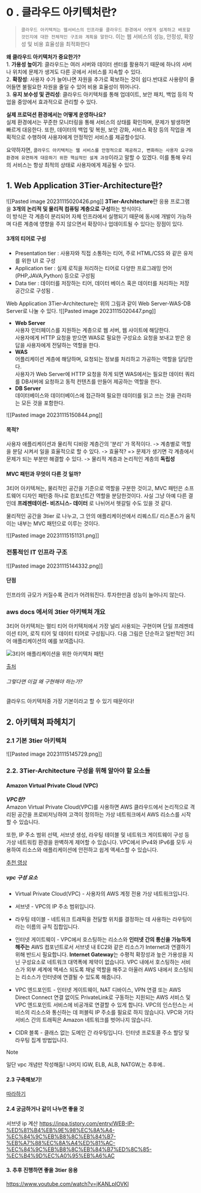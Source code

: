 
# 0 . 클라우드 아키텍처란?

> `클라우드 아키텍처는 웹서비스의 인프라를 클라우드 환경에서 어떻게 설계하고 배포할 것인지에 대한 전체적인 구조와 계획을 말한다`. 이는 웹 서비스의 성능, 안정성, 확장성 및 비용 효율성을 최적화한다

**왜 클라우드 아키텍처가 중요한가?**  
1. **가용성 높이기**: 클라우드는 여러 서버와 데이터 센터를 활용하기 때문에 하나의 서버나 위치에 문제가 생겨도 다른 곳에서 서비스를 지속할 수 있다.  
2. **확장성**: 사용자 수가 늘어나면 자원을 추가로 확보하는 것이 쉽다.반대로 사용량이 줄어들면 불필요한 자원을 줄일 수 있어 비용 효율성이 뛰어나다.  
3. **유지 보수성 및 관리성**: 클라우드 아키텍처를 통해 업데이트, 보안 패치, 백업 등의 작업을 중앙에서 효과적으로 관리할 수 있다.

**실제 프로덕션 환경에서는 어떻게 운영하나요?**  
실제 환경에서는 꾸준한 모니터링을 통해 서비스의 상태를 확인하며, 문제가 발생하면 빠르게 대응한다. 또한, 데이터의 백업 및 복원, 보안 강화, 서비스 확장 등의 작업을 계획적으로 수행하여 사용자에게 안정적인 서비스를 제공할수있다.

요약하자면, `클라우드 아키텍처는 웹 서비스를 안정적으로 제공하고, 변화하는 사용자 요구와 환경에 유연하게 대응하기 위한 핵심적인 설계 과정`이라고 말할 수 있겠다. 이를 통해 우리의 서비스는 항상 최적의 상태로 사용자에게 제공될 수 있다.



## 1. Web Application 3Tier-Architecture란?
![[Pasted image 20231115020426.png]]
**3Tier-Architecture**란 응용 프로그램을 **3개의 논리적 및 물리적 컴퓨팅 계층으로 구성**하는 방식이다.  
이 방식은 각 계층이 분리되어 자체 인프라에서 실행되기 때문에 동시에 개발이 가능하며 다른 계층에 영향을 주지 않으면서 확장이나 업데이트될 수 있다는 장점이 있다.


#### 3개의 티어로 구성
- Presentation tier : 사용자와 직접 소통하는 티어, 주로 HTML/CSS 와 같은 유저를 위한 UI 로 구성
- Application tier : 실제 로직을 처리하는 티어로 다양한 프로그래밍 언어(PHP,JAVA,Python) 등으로 구성됨 
- Data tier : 데이터를 저장하는 티어, 데이터 베이스 혹은 데이터를 처리하는 저장 공간으로 구성됨 .

Web Application 3Tier-Architecture는 위의 그림과 같이 Web Server-WAS-DB Server로 나눌 수 있다.
![[Pasted image 20231115020447.png]]

- **Web Server**  
    사용자 인터페이스를 지원하는 계층으로 웹 서버, 웹 사이트에 해당한다.  
    사용자에게 HTTP 요청을 받으면 WAS로 필요한 구성요소 요청을 보내고 받은 응답을 사용자에게 전달하는 역할을 한다.
- **WAS**  
    어플리케이션 계층에 해당하며, 요청되는 정보를 처리하고 가공하는 역할을 담당한다.  
    사용자가 Web Server에 HTTP 요청을 하게 되면 WAS에서는 필요한 데이터 쿼리를 DB서버에 요청하고 동적 컨텐츠를 만들어 제공하는 역할을 한다.
- **DB Server**  
    데이터베이스와 데이터베이스에 접근하여 필요한 데이터를 읽고 쓰는 것을 관리하는 모든 것을 포함한다.

![[Pasted image 20231115150844.png]]

#### 목적?
사용자 애플리케이션과 물리적 디비랑 계층간의 '분리' 가 목적이다.
-> 계층별로 역할을 분담 시켜서 일을 효율적으로 할 수 있다.
-> 효율적? => 문제가 생기면 각 계층에서 문제가 되는 부분만 해결할 수 있다.
-> 물리적 계층과 논리적인 계층의 **독립성**

#### MVC 패턴과 무엇이 다른 것 일까? 
3티어 아키텍쳐는, 물리적인 공간을 기준으로 역할을 구분한 것이고,
MVC 패턴은 소프트웨어 디자인 패턴중 하나로 컴포넌트간 역할을 분담한것이다. 사실 그냥 아예 다른 결인데 **프레젠테이션- 비즈니스- 데이터** 로 나뉘어서 헷갈릴 수도 있을 것 같다.

물리적인 공간을 3tier 로 나누고, 그 안의 애플리케이션에서 리퀘스트/ 리스폰스가 움직이는 내부는 MVC 패턴으로 이루는 것이다.

![[Pasted image 20231115151131.png]]

### 전통적인 IT 인프라 구조
![[Pasted image 20231115144332.png]]

#### 단점
인프라의 규모가 커질수록 관리가 어려워진다.
투자한만큼 성능이 늘어나지 않는다. 

### aws docs 에서의 3tier 아키텍쳐 개요
3티어 아키텍처는 멀티 티어 아키텍처에서 가장 널리 사용되는 구현이며 단일 프레젠테이션 티어, 로직 티어 및 데이터 티어로 구성됩니다. 다음 그림은 단순하고 일반적인 3티어 애플리케이션의 예를 보여줍니다.

![3티어 애플리케이션을 위한 아키텍처 패턴](https://docs.aws.amazon.com/ko_kr/whitepapers/latest/serverless-multi-tier-architectures-api-gateway-lambda/images/image2.png)

[출처](https://docs.aws.amazon.com/ko_kr/whitepapers/latest/serverless-multi-tier-architectures-api-gateway-lambda/three-tier-architecture-overview.html)


###### 그렇다면 이걸 왜 구현해야 하는가?
클라우드 아키텍처중 가장 기본이라고 할 수 있기 때문이다!




## 2. 아키텍쳐 파헤치기 

### 2.1  기본 3tier 아키텍쳐 
![[Pasted image 20231115145729.png]]


### 2.2. 3Tier-Architecture 구성을 위해 알아야 할 요소들 
#### **Amazon Virtual Private Cloud (VPC)**

**_VPC란?_**    
Amazon Virtual Private Cloud(VPC)를 사용하면 AWS 클라우드에서 논리적으로 격리된 공간을 프로비저닝하여 고객이 정의하는 가상 네트워크에서 AWS 리소스를 시작할 수 있습니다.

또한, IP 주소 범위 선택, 서브넷 생성, 라우팅 테이블 및 네트워크 게이트웨이 구성 등 가상 네트워킹 환경을 완벽하게 제어할 수 있습니다. VPC에서 IPv4와 IPv6를 모두 사용하여 리소스와 애플리케이션에 안전하고 쉽게 액세스할 수 있습니다.

[추천 영상](https://www.youtube.com/watch?v=R1UWYQYTPKo)


##### vpc 구성 요소 
- Virtual Private Cloud(VPC) - 사용자의 AWS 계정 전용 가상 네트워크입니다.
    
- 서브넷 - VPC의 IP 주소 범위입니다.
    
- 라우팅 테이블 - 네트워크 트래픽을 전달할 위치를 결정하는 데 사용하는 라우팅이라는 이름의 규칙 집합입니다.
    
- 인터넷 게이트웨이 - VPC에서 호스팅하는 리소스와 **인터넷 간의 통신을 가능하게 해주는** AWS 컴포넌트로서 서브넷 내 EC2와 같은 리소스가 Internet과 연결하기 위해 반드시 필요합니다. **Internet Gateway**는 수평적 확장성과 높은 가용성을 지닌 구성요소로 네트워크 대역폭에 제약이 없습니다. VPC 내에서 호스팅하는 서비스가 외부 세계에 액세스 되도록 채널 역할을 해주고 아울러 AWS 내에서 호스팅되는 리소스가 인터넷에 연결될 수 있도록 해줍니다.
    
- VPC 엔드포인트 - 인터넷 게이트웨이, NAT 디바이스, VPN 연결 또는 AWS Direct Connect 연결 없이도 PrivateLink로 구동하는 지원되는 AWS 서비스 및 VPC 엔드포인트 서비스에 비공개로 연결할 수 있게 합니다. VPC의 인스턴스는 서비스의 리소스와 통신하는 데 퍼블릭 IP 주소를 필요로 하지 않습니다. VPC와 기타 서비스 간의 트래픽은 Amazon 네트워크를 벗어나지 않습니다.
    
- CIDR 블록 - 클래스 없는 도메인 간 라우팅입니다. 인터넷 프로토콜 주소 할당 및 라우팅 집계 방법입니다.

> [!NOTE]
> 일단 vpc 개념만 작성해둠! 
> 나머지 IGW, ELB, ALB, NATGW,는 추후에..


#### 2.3 구축해보기!

[따라하기](https://velog.io/@lijahong/0%EB%B6%80%ED%84%B0-%EC%8B%9C%EC%9E%91%ED%95%98%EB%8A%94-AWS-%EA%B3%B5%EB%B6%80-3-Tier-%EA%B5%AC%EC%B6%95-1%ED%8E%B8-%EA%B5%AC%EC%B6%95-%EA%B3%84%ED%9A%8D-VPC-Bastion-Host)




#### 2.4 궁금하거나 같이 나누면 좋을 것

서브넷 ip 계산 
https://inpa.tistory.com/entry/WEB-IP-%ED%81%B4%EB%9E%98%EC%8A%A4-%EC%84%9C%EB%B8%8C%EB%84%B7-%EB%A7%88%EC%8A%A4%ED%81%AC-%EC%84%9C%EB%B8%8C%EB%84%B7%ED%8C%85-%EC%B4%9D%EC%A0%95%EB%A6%AC



#### 3. 추후 진행하면 좋을 3tier 응용
https://www.youtube.com/watch?v=jKANLpIOVKI

